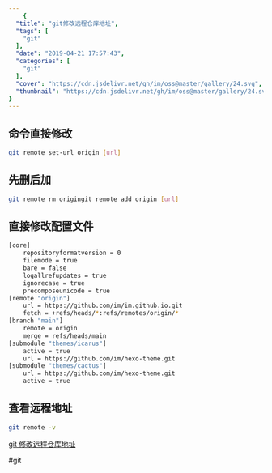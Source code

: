 ```yaml
---
    {
  "title": "git修改远程仓库地址",
  "tags": [
    "git"
  ],
  "date": "2019-04-21 17:57:43",
  "categories": [
    "git"
  ],
  "cover": "https://cdn.jsdelivr.net/gh/im/oss@master/gallery/24.svg",
  "thumbnail": "https://cdn.jsdelivr.net/gh/im/oss@master/gallery/24.svg"
}
---
```

    

## 命令直接修改
```bash
git remote set-url origin [url]
```

## 先删后加
```bash
git remote rm origingit remote add origin [url]
```
<!--more-->
## 直接修改配置文件
```bash
[core]
	repositoryformatversion = 0
	filemode = true
	bare = false
	logallrefupdates = true
	ignorecase = true
	precomposeunicode = true
[remote "origin"]
	url = https://github.com/im/im.github.io.git
	fetch = +refs/heads/*:refs/remotes/origin/*
[branch "main"]
	remote = origin
	merge = refs/heads/main
[submodule "themes/icarus"]
	active = true
	url = https://github.com/im/hexo-theme.git
[submodule "themes/cactus"]
	url = https://github.com/im/hexo-theme.git
	active = true

```

## 查看远程地址
```bash
git remote -v
```

[git 修改远程仓库地址](https://tangxiaomi.top/2021/03/09/git/remote/)

#git